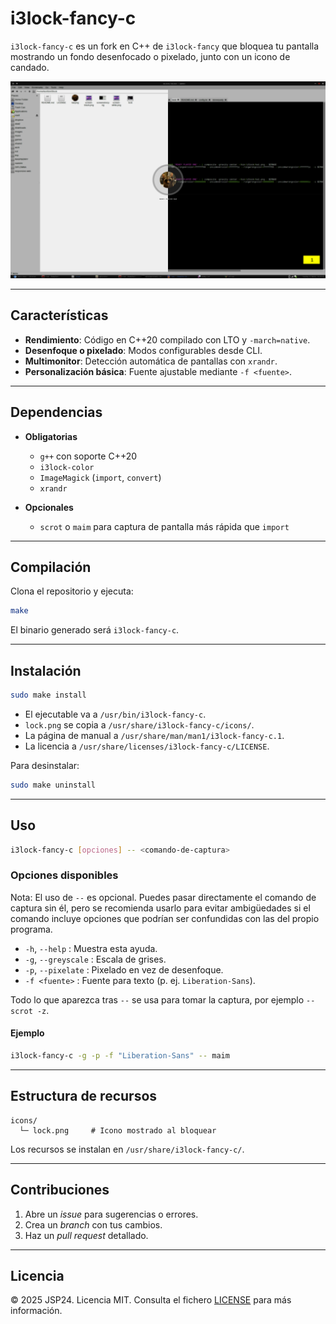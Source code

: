 # i3lock-fancy-c

`i3lock-fancy-c` es un fork en C++ de `i3lock-fancy` que bloquea tu pantalla mostrando un fondo desenfocado o pixelado, junto con un icono de candado.

![Captura de pantalla de i3lock-fancy-c](https://raw.githubusercontent.com/meskarune/i3lock-fancy/master/screenshot.png)

---

## Características

* **Rendimiento**: Código en C++20 compilado con LTO y `-march=native`.
* **Desenfoque o pixelado**: Modos configurables desde CLI.
* **Multimonitor**: Detección automática de pantallas con `xrandr`.
* **Personalización básica**: Fuente ajustable mediante `-f <fuente>`.

---

## Dependencias

* **Obligatorias**

  * `g++` con soporte C++20
  * `i3lock-color`
  * `ImageMagick` (`import`, `convert`)
  * `xrandr`
* **Opcionales**

  * `scrot` o `maim` para captura de pantalla más rápida que `import`

---

## Compilación

Clona el repositorio y ejecuta:

```bash
make
```

El binario generado será `i3lock-fancy-c`.

---

## Instalación

```bash
sudo make install
```

* El ejecutable va a `/usr/bin/i3lock-fancy-c`.
* `lock.png` se copia a `/usr/share/i3lock-fancy-c/icons/`.
* La página de manual a `/usr/share/man/man1/i3lock-fancy-c.1`.
* La licencia a `/usr/share/licenses/i3lock-fancy-c/LICENSE`.

Para desinstalar:

```bash
sudo make uninstall
```

---

## Uso

```bash
i3lock-fancy-c [opciones] -- <comando-de-captura>
```

### Opciones disponibles

Nota: El uso de `--` es opcional. Puedes pasar directamente el comando de captura sin él, pero se recomienda usarlo para evitar ambigüedades si el comando incluye opciones que podrían ser confundidas con las del propio programa.

* `-h`, `--help`       : Muestra esta ayuda.
* `-g`, `--greyscale`  : Escala de grises.
* `-p`, `--pixelate`   : Pixelado en vez de desenfoque.
* `-f <fuente>`        : Fuente para texto (p. ej. `Liberation-Sans`).

Todo lo que aparezca tras `--` se usa para tomar la captura, por ejemplo `-- scrot -z`.

#### Ejemplo

```bash
i3lock-fancy-c -g -p -f "Liberation-Sans" -- maim
```

---

## Estructura de recursos

```
icons/
  └─ lock.png     # Icono mostrado al bloquear
```

Los recursos se instalan en `/usr/share/i3lock-fancy-c/`.

---

## Contribuciones

1. Abre un *issue* para sugerencias o errores.
2. Crea un *branch* con tus cambios.
3. Haz un *pull request* detallado.

---

## Licencia

© 2025 JSP24. Licencia MIT. Consulta el fichero [LICENSE](LICENSE) para más información.
